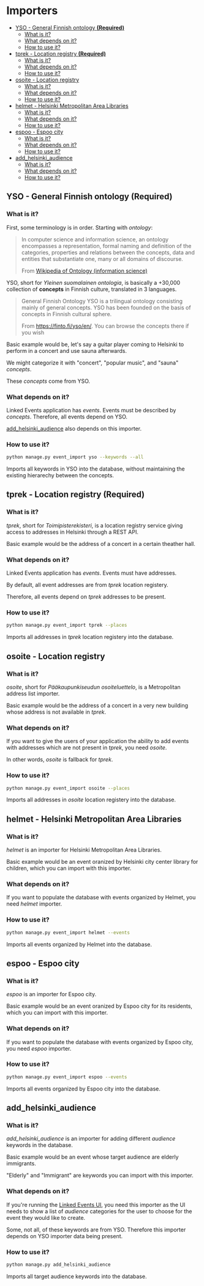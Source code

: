 # Importers

<!-- vim-markdown-toc GFM -->

* [YSO - General Finnish ontology **(Required)**](#yso---general-finnish-ontology-required)
  * [What is it?](#what-is-it)
  * [What depends on it?](#what-depends-on-it)
  * [How to use it?](#how-to-use-it)
* [tprek - Location registry **(Required)**](#tprek---location-registry-required)
  * [What is it?](#what-is-it-1)
  * [What depends on it?](#what-depends-on-it-1)
  * [How to use it?](#how-to-use-it-1)
* [osoite - Location registry](#osoite---location-registry)
  * [What is it?](#what-is-it-2)
  * [What depends on it?](#what-depends-on-it-2)
  * [How to use it?](#how-to-use-it-2)
* [helmet - Helsinki Metropolitan Area Libraries](#helmet---helsinki-metropolitan-area-libraries)
  * [What is it?](#what-is-it-3)
  * [What depends on it?](#what-depends-on-it-3)
  * [How to use it?](#how-to-use-it-3)
* [espoo - Espoo city](#espoo---espoo-city)
  * [What is it?](#what-is-it-4)
  * [What depends on it?](#what-depends-on-it-4)
  * [How to use it?](#how-to-use-it-4)
* [add_helsinki_audience](#add_helsinki_audience)
  * [What is it?](#what-is-it-5)
  * [What depends on it?](#what-depends-on-it-5)
  * [How to use it?](#how-to-use-it-5)

<!-- vim-markdown-toc -->

## YSO - General Finnish ontology **(Required)**

### What is it?
First, some terminology is in order. Starting with *ontology*:

> In computer science and information science, an ontology encompasses a representation,
> formal naming and definition of the categories, properties and relations between the
> concepts, data and entities that substantiate one, many or all domains of discourse.
>
> From [Wikipedia of Ontology (information science)](https://en.wikipedia.org/wiki/Ontology_(information_science))

YSO, short for *Yleinen suomalainen ontologia*, is basically a +30,000 collection of **concepts** in Finnish culture, translated in 3 languages.

> General Finnish Ontology YSO is a trilingual ontology consisting mainly of general concepts.
> YSO has been founded on the basis of concepts in Finnish cultural sphere.
>
> From https://finto.fi/yso/en/. You can browse the concepts there if you wish

Basic example would be, let's say a guitar player coming to Helsinki to perform in a concert and use sauna afterwards.

We might categorize it with "concert", "popular music", and "sauna" *concepts*.

These *concepts* come from YSO.

### What depends on it?
Linked Events application has *events*. Events must be described by *concepts*.
Therefore, all events depend on YSO.

[add_helsinki_audience](#what-depends-on-it-5) also depends on this importer.
### How to use it?
  ```bash
  python manage.py event_import yso --keywords --all
  ```

Imports all keywords in YSO into the database, without maintaining the existing hierarechy between the concepts.

## tprek - Location registry **(Required)**

### What is it?

*tprek*, short for *Toimipisterekisteri*, is a location registry service giving access to addresses in Helsinki through a REST API.

Basic example would be the address of a concert in a certain theather hall.

### What depends on it?
Linked Events application has *events*. Events must have addresses.

By default, all event addresses are from *tprek* location registery.

Therefore, all events depend on *tprek* addresses to be present.

### How to use it?
  ```bash
  python manage.py event_import tprek --places
  ```

Imports all addresses in *tprek* location registery into the database.

## osoite - Location registry

### What is it?

*osoite*, short for *Pääkaupunkiseudun osoiteluettelo*, is a Metropolitan address list importer.

Basic example would be the address of a concert in a very new building whose address is not available in *tprek*.

### What depends on it?
If you want to give the users of your application the ability to add events with addresses which are not present in *tprek*, you need *osoite*.

In other words, *osoite* is fallback for *tprek*.

### How to use it?
  ```bash
  python manage.py event_import osoite --places
  ```

Imports all addresses in *osoite* location registery into the database.

## helmet - Helsinki Metropolitan Area Libraries

### What is it?

*helmet* is an importer for Helsinki Metropolitan Area Libraries.

Basic example would be an event oranized by Helsinki city center library for children, which you can import with this importer.

### What depends on it?
If you want to populate the database with events organized by Helmet, you need *helmet* importer.

### How to use it?
  ```bash
  python manage.py event_import helmet --events
  ```

Imports all events organized by Helmet into the database.

## espoo - Espoo city

### What is it?

*espoo* is an importer for Espoo city.

Basic example would be an event oranized by Espoo city for its residents, which you can import with this importer.

### What depends on it?
If you want to populate the database with events organized by Espoo city, you need *espoo* importer.

### How to use it?
  ```bash
  python manage.py event_import espoo --events
  ```

Imports all events organized by Espoo city into the database.

## add_helsinki_audience

### What is it?

*add_helsinki_audience* is an importer for adding different *audience* keywords in the database.

Basic example would be an event whose target audience are elderly immigrants.

"Elderly" and "Immigrant" are keywords you can import with this importer.

### What depends on it?
If you're running the [Linked Events UI](https://github.com/City-of-Helsinki/linkedevents-ui),
you need this importer as the UI needs to show a list of *audience* categories for the user to choose for the event they would like to create.

Some, not all, of these keywords are from YSO. Therefore this importer depends on YSO importer data being present.

### How to use it?
  ```bash
  python manage.py add_helsinki_audience
  ```

Imports all target audience keywords into the database.
